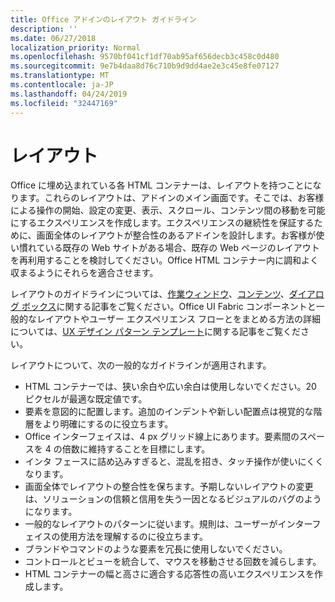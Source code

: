 ```yaml
---
title: Office アドインのレイアウト ガイドライン
description: ''
ms.date: 06/27/2018
localization_priority: Normal
ms.openlocfilehash: 9570bf041cf1df70ab95af656decb3c458c0d480
ms.sourcegitcommit: 9e7b4daa8d76c710b9d9dd4ae2e3c45e8fe07127
ms.translationtype: MT
ms.contentlocale: ja-JP
ms.lasthandoff: 04/24/2019
ms.locfileid: "32447169"
---
```

# <a name="layout"></a>レイアウト
Office に埋め込まれている各 HTML コンテナーは、レイアウトを持つことになります。これらのレイアウトは、アドインのメイン画面です。そこでは、お客様による操作の開始、設定の変更、表示、スクロール、コンテンツ間の移動を可能にするエクスペリエンスを作成します。エクスペリエンスの継続性を保証するために、画面全体のレイアウトが整合性のあるアドインを設計します。お客様が使い慣れている既存の Web サイトがある場合、既存の Web ページのレイアウトを再利用することを検討してください。Office HTML コンテナー内に調和よく収まるようにそれらを適合させます。

レイアウトのガイドラインについては、[作業ウィンドウ](task-pane-add-ins.md)、[コンテンツ](content-add-ins.md)、[ダイアログ ボックス](dialog-boxes.md)に関する記事をご覧ください。Office UI Fabric コンポーネントと一般的なレイアウトやユーザー エクスペリエンス フローとをまとめる方法の詳細については、[UX デザイン パターン テンプレート](ux-design-pattern-templates.md)に関する記事をご覧ください。

レイアウトについて、次の一般的なガイドラインが適用されます。

*   HTML コンテナーでは、狭い余白や広い余白は使用しないでください。20 ピクセルが最適な既定値です。
*   要素を意図的に配置します。追加のインデントや新しい配置点は視覚的な階層をより明確にするのに役立ちます。
*   Office インターフェイスは、4 px グリッド線上にあります。要素間のスペースを 4 の倍数に維持することを目標にします。
*   インタ フェースに詰め込みすぎると、混乱を招き、タッチ操作が使いにくくなります。
*   画面全体でレイアウトの整合性を保ちます。予期しないレイアウトの変更は、ソリューションの信頼と信用を失う一因となるビジュアルのバグのようになります。
*   一般的なレイアウトのパターンに従います。規則は、ユーザーがインターフェイスの使用方法を理解するのに役立ちます。
*   ブランドやコマンドのような要素を冗長に使用しないでください。
*   コントロールとビューを統合して、マウスを移動させる回数を減らします。
*   HTML コンテナーの幅と高さに適合する応答性の高いエクスペリエンスを作成します。
